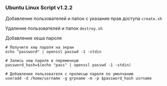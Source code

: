 ### Ubuntu Linux Script v1.2.2
Добавление пользователей и папок с указание прав доступа
`create.sh`

Удаление пользователей и папок
`destroy.sh`

Добавление хеша пароля
```
# Получите хеш пароля на экран
echo "password" | openssl passwd -1 -stdin

# Запись хеш пароля в переменную
password_hash=$(echo "pass" | openssl passwd -1 -stdin)

# Добавление пользователя с прописью пароля по умолчанию
useradd -d /home/usrname -g grpname -m -p $password_hash usrname
```